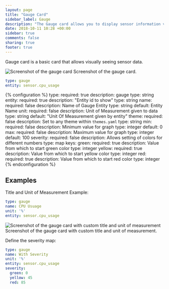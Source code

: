 ```yaml
---
layout: page
title: "Gauge Card"
sidebar_label: Gauge
description: "The Gauge card allows you to display sensor information visually"
date: 2018-10-11 10:28 +00:00
sidebar: true
comments: false
sharing: true
footer: true
---
```


Gauge card is a basic card that allows visually seeing sensor data.

<p class='img'>
<img src='/images/lovelace/lovelace_gauge_card.gif' alt='Screenshot of the gauge card'>
Screenshot of the gauge card.
</p>

```yaml
type: gauge
entity: sensor.cpu_usage
```

{% configuration %}
type:
  required: true
  description: gauge
  type: string
entity:
  required: true
  description: "Entity id to show"
  type: string
name:
  required: false
  description: Name of Gauge Entity
  type: string
  default: Entity Name
unit:
  required: false
  description: Unit of Measurement given to data
  type: string
  default: "Unit Of Measurement given by entity"
theme:
  required: false
  description: Set to any theme within `themes.yaml`
  type: string
min:
  required: false
  description: Minimum value for graph
  type: integer
  default: 0
max:
  required: false
  description: Maximum value for graph
  type: integer
  default: 100
severity:
  required: false
  description: Allows setting of colors for different numbers
  type: map
  keys:
    green:
      required: true
      description: Value from which to start green color
      type: integer
    yellow:
      required: true
      description: Value from which to start yellow color
      type: integer
    red:
      required: true
      description: Value from which to start red color
      type: integer
{% endconfiguration %}

## Examples

Title and Unit of Measurement Example:

```yaml
type: gauge
name: CPU Usuage
unit: '%'
entity: sensor.cpu_usage
```

<p class='img'>
<img src='/images/lovelace/lovelace_gauge_card.gif' alt='Screenshot of the gauge card with custom title and unit of measurement'>
Screenshot of the gauge card with custom title and unit of measurement.
</p>

Define the severity map:

```yaml
type: gauge
name: With Severity
unit: '%'
entity: sensor.cpu_usage
severity:
  green: 0
  yellow: 45
  red: 85
```
